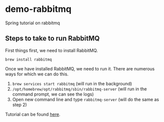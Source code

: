 # demo-rabbitmq

Spring tutorial on rabbitmq

## Steps to take to run RabbitMQ

First things first, we need to install RabbitMQ.

`brew install rabbitmq`

Once we have installed RabbitMQ, we need to run it. There are numerous ways for which we can do this.

1. `brew services start rabbitmq` (will run in the background)
2. `/opt/homebrew/opt/rabbitmq/sbin/rabbitmq-server` (will run in the command prompt, we can see the logs)
3. Open new command line and type `rabbitmq-server` (will do the same as step 2)

Tutorial can be found [here](https://spring.io/guides/gs/messaging-rabbitmq/).